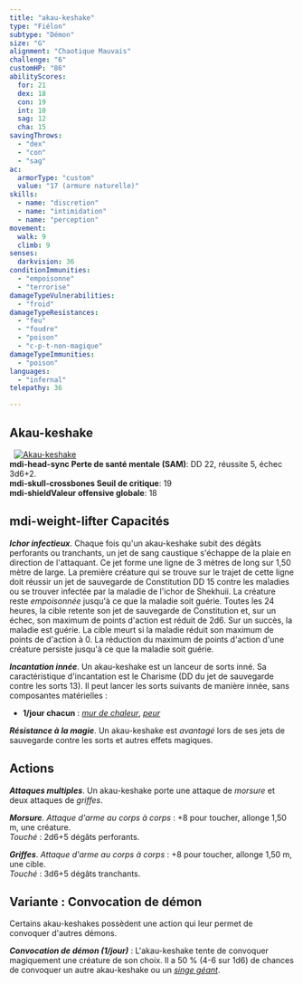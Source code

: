 ```yaml
---
title: "akau-keshake"
type: "Fiélon"
subtype: "Démon"
size: "G"
alignment: "Chaotique Mauvais"
challenge: "6"
customHP: "86"
abilityScores:
  for: 21
  dex: 18
  con: 19
  int: 10
  sag: 12
  cha: 15
savingThrows:
  - "dex"
  - "con"
  - "sag"
ac:
  armorType: "custom"
  value: "17 (armure naturelle)"
skills:
  - name: "discretion"
  - name: "intimidation"
  - name: "perception"
movement:
  walk: 9
  climb: 9
senses:
  darkvision: 36
conditionImmunities:
  - "empoisonne"
  - "terrorise"
damageTypeVulnerabilities:
  - "froid"
damageTypeResistances:
  - "feu"
  - "foudre"
  - "poison"
  - "c-p-t-non-magique"
damageTypeImmunities:
  - "poison"
languages:
  - "infernal"
telepathy: 36

---
```

## Akau-keshake
&nbsp;
[![Akau-keshake](https://www.douaratil.fr/illustrations/fielon/akaukeshakem.png)](https://www.douaratil.fr/illustrations/fielon/akaukeshake.jpg)  
**<v-icon>mdi-head-sync</v-icon> Perte de santé mentale (SAM)**: DD 22, réussite 5, échec 3d6+2.    
**<v-icon>mdi-skull-crossbones</v-icon> Seuil de critique**: 19        
**<v-icon>mdi-shield</v-icon>Valeur offensive globale**: 18      
## <v-icon>mdi-weight-lifter</v-icon> Capacités
***Ichor infectieux***. Chaque fois qu'un akau-keshake subit des dégâts perforants ou tranchants, un jet de sang caustique s'échappe de la plaie en direction de l'attaquant. Ce jet forme une ligne de 3 mètres de long sur 1,50 mètre de large. La première créature qui se trouve sur le trajet de cette ligne doit réussir un jet de sauvegarde de Constitution DD 15 contre les maladies ou se trouver infectée par la maladie de l'ichor de Shekhuii. La créature reste _empoisonnée_ jusqu'à ce que la maladie soit guérie. Toutes les 24 heures, la cible retente son jet de sauvegarde de Constitution et, sur un échec, son maximum de points d'action est réduit de 2d6. Sur un succès, la maladie est guérie. La cible meurt si la maladie réduit son maximum de points de d'action à 0. La réduction du maximum de points d'action d'une créature persiste jusqu'à ce que la maladie soit guérie.

***Incantation innée***. Un akau-keshake est un lanceur de sorts inné. Sa caractéristique d'incantation est le Charisme (DD du jet de sauvegarde contre les sorts 13). Il peut lancer les sorts suivants de manière innée, sans composantes matérielles :
* **1/jour chacun** : [_mur de chaleur_](/grimoire/mur-de-chaleur/), [_peur_](/grimoire/peur/)

***Résistance à la magie***. Un akau-keshake est _avantagé_ lors de ses jets de sauvegarde contre les sorts et autres effets magiques.

## Actions
***Attaques multiples***. Un akau-keshake porte une attaque de _morsure_ et deux attaques de _griffes_.

***Morsure***. _Attaque d'arme au corps à corps_ : +8 pour toucher, allonge 1,50 m, une créature.  
_Touché_ : 2d6+5 dégâts perforants.

***Griffes***. _Attaque d'arme au corps à corps_ : +8 pour toucher, allonge 1,50 m, une cible.  
_Touché_ : 3d6+5 dégâts tranchants.

## Variante : Convocation de démon
Certains akau-keshakes possèdent une action qui leur permet de convoquer d'autres démons.

***Convocation de démon (1/jour)*** : L'akau-keshake tente de convoquer magiquement une créature de son choix. Il a 50 % (4-6 sur 1d6) de chances de convoquer un autre akau-keshake ou un [_singe géant_](/bestiaire/singe-geant/).
